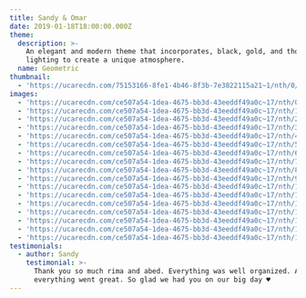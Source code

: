 ```yaml
---
title: Sandy & Omar
date: 2019-01-18T18:00:00.000Z
theme:
  description: >-
    An elegant and modern theme that incorporates, black, gold, and thoughtful
    lighting to create a unique atmosphere.
  name: Geometric
thumbnail:
  - 'https://ucarecdn.com/75153166-8fe1-4b46-8f3b-7e3822115a21~1/nth/0/'
images:
  - 'https://ucarecdn.com/ce507a54-1dea-4675-bb3d-43eeddf49a0c~17/nth/0/'
  - 'https://ucarecdn.com/ce507a54-1dea-4675-bb3d-43eeddf49a0c~17/nth/1/'
  - 'https://ucarecdn.com/ce507a54-1dea-4675-bb3d-43eeddf49a0c~17/nth/2/'
  - 'https://ucarecdn.com/ce507a54-1dea-4675-bb3d-43eeddf49a0c~17/nth/3/'
  - 'https://ucarecdn.com/ce507a54-1dea-4675-bb3d-43eeddf49a0c~17/nth/4/'
  - 'https://ucarecdn.com/ce507a54-1dea-4675-bb3d-43eeddf49a0c~17/nth/5/'
  - 'https://ucarecdn.com/ce507a54-1dea-4675-bb3d-43eeddf49a0c~17/nth/6/'
  - 'https://ucarecdn.com/ce507a54-1dea-4675-bb3d-43eeddf49a0c~17/nth/7/'
  - 'https://ucarecdn.com/ce507a54-1dea-4675-bb3d-43eeddf49a0c~17/nth/8/'
  - 'https://ucarecdn.com/ce507a54-1dea-4675-bb3d-43eeddf49a0c~17/nth/9/'
  - 'https://ucarecdn.com/ce507a54-1dea-4675-bb3d-43eeddf49a0c~17/nth/10/'
  - 'https://ucarecdn.com/ce507a54-1dea-4675-bb3d-43eeddf49a0c~17/nth/11/'
  - 'https://ucarecdn.com/ce507a54-1dea-4675-bb3d-43eeddf49a0c~17/nth/12/'
  - 'https://ucarecdn.com/ce507a54-1dea-4675-bb3d-43eeddf49a0c~17/nth/13/'
  - 'https://ucarecdn.com/ce507a54-1dea-4675-bb3d-43eeddf49a0c~17/nth/14/'
  - 'https://ucarecdn.com/ce507a54-1dea-4675-bb3d-43eeddf49a0c~17/nth/15/'
  - 'https://ucarecdn.com/ce507a54-1dea-4675-bb3d-43eeddf49a0c~17/nth/16/'
testimonials:
  - author: Sandy
    testimonial: >-
      Thank you so much rima and abed. Everything was well organized. And
      everything went great. So glad we had you on our big day ♥
---
```


